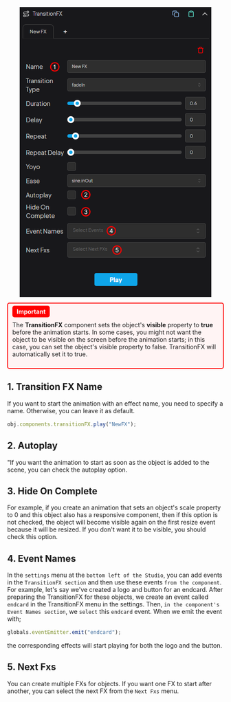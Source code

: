 <div style="text-align: center;">
  <img src="./img/transitionFX.png" alt="Açıklama Metni">
</div>

<div style="border: 2px solid #ff0000; background-color: #fff4f4; padding: 10px; border-radius: 5px; margin: 10px 0;">
  <span style="background-color: #ff0000; color: #ffffff; padding: 5px 10px; border-radius: 5px; font-weight: bold;">Important</span>
  <p>The <strong>TransitionFX</strong> component sets the object's <strong>visible</strong> property to <strong>true</strong> before the animation starts. In some cases, you might not want the object to be visible on the screen before the animation starts; in this case, you can set the object's visible property to false. TransitionFX will automatically set it to true.</p>
</div>

## 1. Transition FX Name

If you want to start the animation with an effect name, you need to specify a name. Otherwise, you can leave it as default.

```js
obj.components.transitionFX.play("NewFX");
```

## 2. Autoplay

"If you want the animation to start as soon as the object is added to the scene, you can check the autoplay option.

## 3. Hide On Complete

For example, if you create an animation that sets an object's scale property to 0 and this object also has a responsive component, then if this option is not checked, the object will become visible again on the first resize event because it will be resized. If you don't want it to be visible, you should check this option.

## 4. Event Names

In the `settings` menu at the `bottom left of the Studio`, you can add events in the `TransitionFX section` and then use these events `from the component`. For example, let's say we've created a logo and button for an endcard. After preparing the TransitionFX for these objects, we create an event called `endcard` in the TransitionFX menu in the settings. Then, `in the component's Event Names section`, we `select` this `endcard` event. When we emit the event with;

```js
globals.eventEmitter.emit("endcard");
```

the corresponding effects will start playing for both the logo and the button.

## 5. Next Fxs

You can create multiple FXs for objects. If you want one FX to start after another, you can select the next FX from the `Next Fxs` menu.
